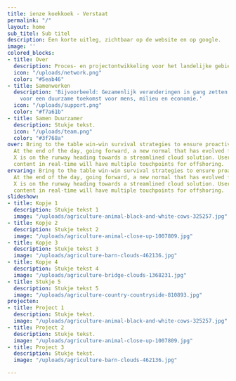 ```yaml
---
title: ienze koekkoek - Verstaat
permalink: "/"
layout: home
sub_titel: Sub titel
description: Een korte uitleg, zichtbaar op de website en op google.
image: ''
colored_blocks:
- title: Over
  description: Proces- en projectontwikkeling voor het landelijke gebied
  icon: "/uploads/network.png"
  color: "#5eab46"
- title: Samenwerken
  description: 'Bijvoorbeeld: Gezamenlijk veranderingen in gang zetten die nodig zijn
    voor een duurzame toekomst voor mens, milieu en economie.'
  icon: "/uploads/support.png"
  color: "#f7a61b"
- title: Samen Duurzamer
  description: Stukje tekst.
  icon: "/uploads/team.png"
  color: "#3f768a"
over: Bring to the table win-win survival strategies to ensure proactive domination.
  At the end of the day, going forward, a new normal that has evolved from generation
  X is on the runway heading towards a streamlined cloud solution. User generated
  content in real-time will have multiple touchpoints for offshoring.
ervaring: Bring to the table win-win survival strategies to ensure proactive domination.
  At the end of the day, going forward, a new normal that has evolved from generation
  X is on the runway heading towards a streamlined cloud solution. User generated
  content in real-time will have multiple touchpoints for offshoring.
slideshow:
- title: Kopje 1
  description: Stukje tekst 1
  image: "/uploads/agriculture-animal-black-and-white-cows-325257.jpg"
- title: Kopje 2
  description: Stukje tekst 2
  image: "/uploads/agriculture-animal-close-up-1007809.jpg"
- title: Kopje 3
  description: Stukje tekst 3
  image: "/uploads/agriculture-barn-clouds-462136.jpg"
- title: Kopje 4
  description: Stukje tekst 4
  image: "/uploads/agriculture-bridge-clouds-1368231.jpg"
- title: Stukje 5
  description: Stukje tekst 5
  image: "/uploads/agriculture-country-countryside-810893.jpg"
projecten:
- title: Project 1
  description: Stukje tekst.
  image: "/uploads/agriculture-animal-black-and-white-cows-325257.jpg"
- title: Project 2
  description: Stukje tekst.
  image: "/uploads/agriculture-animal-close-up-1007809.jpg"
- title: Project 3
  description: Stukje tekst.
  image: "/uploads/agriculture-barn-clouds-462136.jpg"

---
```

